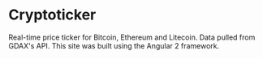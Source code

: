 # Cryptoticker

Real-time price ticker for Bitcoin, Ethereum and Litecoin. Data pulled from GDAX's API. This site was built using the Angular 2 framework.
